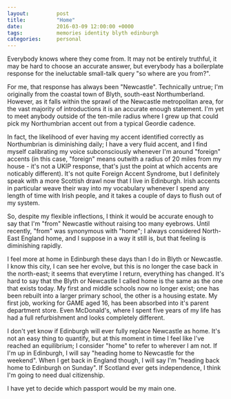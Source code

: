 ```yaml
---
layout:         post
title:          "Home"
date:           2016-03-09 12:00:00 +0000
tags:           memories identity blyth edinburgh
categories:     personal
---
```


Everybody knows where they come from. It may not be entirely truthful, it may be hard to choose an accurate answer, but everybody has a boilerplate response for the ineluctable small-talk query "so where are you from?".

<!-- Read More -->

For me, that response has always been "Newcastle". Technically untrue; I'm originally from the coastal town of Blyth, south-east Northumberland. However, as it falls within the sprawl of the Newcastle metropolitan area, for the vast majority of introductions it is an accurate enough statement. I'm yet to meet anybody outside of the ten-mile radius where I grew up that could pick my Northumbrian accent out from a typical Geordie cadence.

In fact, the likelihood of ever having my accent identified correctly as Northumbrian is diminishing daily; I have a very fluid accent, and I find myself calibrating my voice subconsciously whenever I'm around "foreign" accents (in this case, "foreign" means outwith a radius of 20 miles from my house - it's not a UKIP response, that's just the point at which accents are noticably different). It's not quite Foreign Accent Syndrome, but I definitely speak with a more Scottish drawl now that I live in Edinburgh. Irish accents in particular weave their way into my vocabulary whenever I spend any length of time with Irish people, and it takes a couple of days to flush out of my system.

So, despite my flexible inflections, I think it would be accurate enough to say that I'm "from" Newcastle without raising too many eyebrows. Until recently, "from" was synonymous with "home"; I always considered North-East England home, and I suppose in a way it still is, but that feeling is diminishing rapidly. 

I feel more at home in Edinburgh these days than I do in Blyth or Newcastle. I know this city, I can see her evolve, but this is no longer the case back in the north-east; it seems that everytime I return, everything has changed. It's hard to say that the Blyth or Newcastle I called home is the same as the one that exists today. My first and middle schools now no longer exist; one has been rebuilt into a larger primary school, the other is a housing estate. My first job, working for GAME aged 16, has been absorbed into it's parent department store. Even McDonald's, where I spent five years of my life has had a full refurbishment and looks completely different.

I don't yet know if Edinburgh will ever fully replace Newcastle as home. It's not an easy thing to quantify, but at this moment in time I feel like I've reached an equilibrium; I consider "home" to refer to wherever I am not. If I'm up in Edinburgh, I will say "heading home to Newcastle for the weekend". When I get back in England though, I will say I'm "heading back home to Edinburgh on Sunday". If Scotland ever gets independence, I think I'm going to need dual citizenship.

I have yet to decide which passport would be my main one.